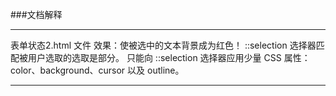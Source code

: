 ###文档解释

--------------------------------
表单状态2.html 文件 
效果：使被选中的文本背景成为红色！
::selection 选择器匹配被用户选取的选取是部分。
只能向 ::selection 选择器应用少量 CSS 属性：color、background、cursor 以及 outline。

--------------------------------



